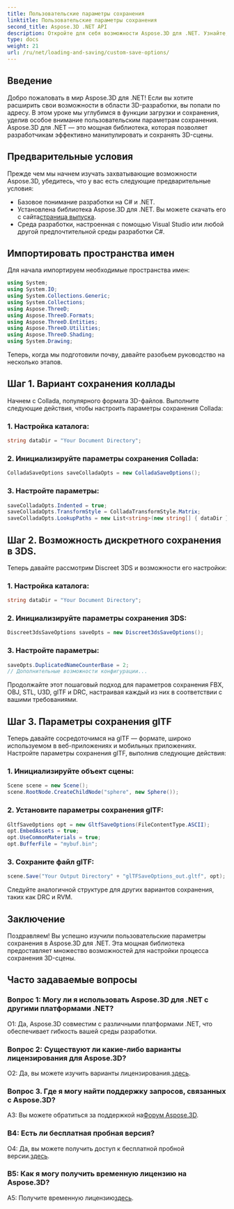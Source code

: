```yaml
---
title: Пользовательские параметры сохранения
linktitle: Пользовательские параметры сохранения
second_title: Aspose.3D .NET API
description: Откройте для себя возможности Aspose.3D для .NET. Узнайте, как настроить сохранение 3D-сцены, с помощью пошаговых руководств по форматам Collada, USD, 3DS, FBX, OBJ, STL, U3D, glTF, DRC и RVM.
type: docs
weight: 21
url: /ru/net/loading-and-saving/custom-save-options/
---
```

## Введение

Добро пожаловать в мир Aspose.3D для .NET! Если вы хотите расширить свои возможности в области 3D-разработки, вы попали по адресу. В этом уроке мы углубимся в функции загрузки и сохранения, уделив особое внимание пользовательским параметрам сохранения. Aspose.3D для .NET — это мощная библиотека, которая позволяет разработчикам эффективно манипулировать и сохранять 3D-сцены.

## Предварительные условия

Прежде чем мы начнем изучать захватывающие возможности Aspose.3D, убедитесь, что у вас есть следующие предварительные условия:

- Базовое понимание разработки на C# и .NET.
-  Установлена библиотека Aspose.3D для .NET. Вы можете скачать его с сайта[страница выпуска](https://releases.aspose.com/3d/net/).
- Среда разработки, настроенная с помощью Visual Studio или любой другой предпочтительной среды разработки C#.

## Импортировать пространства имен

Для начала импортируем необходимые пространства имен:

```csharp
using System;
using System.IO;
using System.Collections.Generic;
using System.Collections;
using Aspose.ThreeD;
using Aspose.ThreeD.Formats;
using Aspose.ThreeD.Entities;
using Aspose.ThreeD.Utilities;
using Aspose.ThreeD.Shading;
using System.Drawing;
```

Теперь, когда мы подготовили почву, давайте разобьем руководство на несколько этапов.

## Шаг 1. Вариант сохранения коллады

Начнем с Collada, популярного формата 3D-файлов. Выполните следующие действия, чтобы настроить параметры сохранения Collada:

### 1. Настройка каталога:
   ```csharp
   string dataDir = "Your Document Directory";
   ```

### 2. Инициализируйте параметры сохранения Collada:
   ```csharp
   ColladaSaveOptions saveColladaOpts = new ColladaSaveOptions();
   ```

### 3. Настройте параметры:
   ```csharp
   saveColladaOpts.Indented = true;
   saveColladaOpts.TransformStyle = ColladaTransformStyle.Matrix;
   saveColladaOpts.LookupPaths = new List<string>(new string[] { dataDir });
   ```

## Шаг 2. Возможность дискретного сохранения в 3DS.

Теперь давайте рассмотрим Discreet 3DS и возможности его настройки:

### 1. Настройка каталога:
   ```csharp
   string dataDir = "Your Document Directory";
   ```

### 2. Инициализируйте параметры сохранения 3DS:
   ```csharp
   Discreet3dsSaveOptions saveOpts = new Discreet3dsSaveOptions();
   ```

### 3. Настройте параметры:
   ```csharp
   saveOpts.DuplicatedNameCounterBase = 2;
   // Дополнительные возможности конфигурации...
   ```

Продолжайте этот пошаговый подход для параметров сохранения FBX, OBJ, STL, U3D, glTF и DRC, настраивая каждый из них в соответствии с вашими требованиями.

## Шаг 3. Параметры сохранения glTF

Теперь давайте сосредоточимся на glTF — формате, широко используемом в веб-приложениях и мобильных приложениях. Настройте параметры сохранения glTF, выполнив следующие действия:

### 1. Инициализируйте объект сцены:
   ```csharp
   Scene scene = new Scene();
   scene.RootNode.CreateChildNode("sphere", new Sphere());
   ```

### 2. Установите параметры сохранения glTF:
   ```csharp
   GltfSaveOptions opt = new GltfSaveOptions(FileContentType.ASCII);
   opt.EmbedAssets = true;
   opt.UseCommonMaterials = true;
   opt.BufferFile = "mybuf.bin";
   ```

### 3. Сохраните файл glTF:
   ```csharp
   scene.Save("Your Output Directory" + "glTFSaveOptions_out.gltf", opt);
   ```

Следуйте аналогичной структуре для других вариантов сохранения, таких как DRC и RVM.

## Заключение

Поздравляем! Вы успешно изучили пользовательские параметры сохранения в Aspose.3D для .NET. Эта мощная библиотека предоставляет множество возможностей для настройки процесса сохранения 3D-сцены.

## Часто задаваемые вопросы

### Вопрос 1: Могу ли я использовать Aspose.3D для .NET с другими платформами .NET?

О1: Да, Aspose.3D совместим с различными платформами .NET, что обеспечивает гибкость вашей среды разработки.

### Вопрос 2: Существуют ли какие-либо варианты лицензирования для Aspose.3D?

 О2: Да, вы можете изучить варианты лицензирования.[здесь](https://purchase.aspose.com/buy).

### Вопрос 3. Где я могу найти поддержку запросов, связанных с Aspose.3D?

 A3: Вы можете обратиться за поддержкой на[Форум Aspose.3D](https://forum.aspose.com/c/3d/18).

### В4: Есть ли бесплатная пробная версия?

 О4: Да, вы можете получить доступ к бесплатной пробной версии.[здесь](https://releases.aspose.com/).

### В5: Как я могу получить временную лицензию на Aspose.3D?

 A5: Получите временную лицензию[здесь](https://purchase.aspose.com/temporary-license/).
